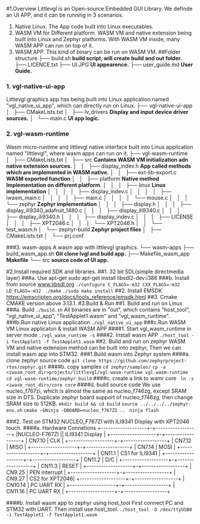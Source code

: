 #1.Overview
Littlevgl is an Open-source Embedded GUI Library. We definde an UI APP, and it can be running in 3 scenarios.
1. Native Linux. The App code built into Linux executables.
2. WASM VM for Different platform. WASM VM and native extension being built into Linux and Zephyr platforms. With WASM VM inside, many WASM APP can run on top of it.
3. WASM APP. This kind of binary can be run on WASM VM.
##Folder structure
├── build.sh   **build script, will create build and out folder.**
├── LICENCE.txt
├── UI.JPG    **UI appearence.**
├── user_guide.md **User Guide.**
### 1. vgl-native-ui-app
Littlevgl graphics app has being built into Linux application named "vgl_native_ui_app", which can directly run on Linux.
├── vgl-native-ui-app
│   ├── CMakeLists.txt
│   ├── lv_drivers             **Display and input device driver sources.**
│   └── main.c                  **UI app logic.**
### 2. vgl-wasm-runtime
Wasm micro-runtime and littlevgl native interface built into Linux application named "littlevgl", where wasm apps can run on it.
├── vgl-wasm-runtime
│   ├── CMakeLists.txt
│   ├── src **Cantains WASM VM initialization adn native extension sources.**
│   │   ├── display_indev.h **App called methods which are implemented in WASM native.**
│   │   ├── ext-lib-export.c **WASM exported function**
│   │   ├── platform   **Native method Implementation on different platform.**
│   │   │   ├── linux **Linux implementation**
│   │   │   │   ├── display_indev.c
│   │   │   │   ├── iwasm_main.c
│   │   │   │   ├── main.c
│   │   │   │   └── mouse.c
│   │   │   └── zephyr **Zephyr implementation**
│   │   │       ├── display.h
│   │   │       ├── display_ili9340_adafruit_1480.c
│   │   │       ├── display_ili9340.c
│   │   │       ├── display_ili9340.h
│   │   │       ├── display_indev.c
│   │   │       ├── LICENSE
│   │   │       ├── XPT2046.c
│   │   │       └── XPT2046.h
│   │   └── test_wasm.h
│   └── zephyr-build **Zephyr project files**
│       ├── CMakeLists.txt
│       └── prj.conf

###3. wasm-apps
A wasm app with littlevgl graphics.
└── wasm-apps
    ├── build_wasm_app.sh **Git clone lvgl and build app.**
    ├── Makefile_wasm_app **Makefile**
    └── src  **source code of UI app.**

#2.Install required SDK and libraries.
##1. 32 bit SDL(simple directmedia layer) 
###a. Use apt-get
sudo apt-get install libsdl2-dev:i386
###b. Install from source
www.libsdl.org
`./configure C_FLAGS=-m32 CXX_FLAGS=-m32 LD_FLAGS=-m32`
 ` ./make`
`./sudo make install`
##2. Install EMSDK
    https://emscripten.org/docs/tools_reference/emsdk.html
##3. Cmake
     CMAKE version above 3.13.1.
#3.Build & Run
##1. Build and run on Linux
###a. Build
`./build.sh`
    All binaries are in "out", which contains "host_tool", "vgl_native_ui_app", "TestApplet1.wasm" and "vgl_wasm_runtime".
###b.Run native Linux application
`./vgl_native_ui_app`
###c.Run WASM VM Linux applicaton & install WASM APP
####1. Start vgl_wasm_runtime in server mode
`./vgl_wasm_runtime -s`
####2. Install wasm APP
`./host_tool -i TestApplet1 -f TestApplet1.wasm`
##2. Build and run on zephyr
WASM VM and native extension method can be built into zephyr, Then we can install wasm app into STM32.
###1.Build wasm into Zephyr system
####a. clone zephyr source code
`git clone https://github.com/zephyrproject-rtos/zephyr.git`
####b. copy samples
    `cd zephyr/samples/`
    `cp -a <iwasm_root_dir>projects/littlevgl/vgl-wasm-runtime vgl-wasm-runtime`
    `cd vgl-wasm-runtime/zephyr_build`
####c. create a link to wamr core
   ` ln -s <iwasm_root_dir>/core core`
####d. build source code
We use nucleo_f767zi, which is almost the same as nucleo_f746zg, except SRAM size in DTS.
Duplicate zephyr board support of nucleo_f746zg, then change SRAM size to 512KB.
    `mkdir build && cd build`
    `source ../../../../zephyr-env.sh`
    `cmake -GNinja -DBOARD=nucleo_f767ZI ..`
   ` ninja flash`

###2. Test on STM32 NUCLEO_F767ZI with ILI9341 Display with XPT2046 touch.
####a. Hardware Connetions
+-------------------+-+------------------+
|NUCLEO-F767ZI || ILI9341  Display |
+-------------------+-+------------------+
| CN7.10               |         CLK             |
+-------------------+-+------------------+
| CN7.12               |         MISO           |
+-------------------+-+------------------+
| CN7.14               |         MOSI           |
+-------------------+-+------------------+
| CN11.1               | CS1 for ILI9341   |
+-------------------+-+------------------+
| CN11.2               |         D/C              |
+-------------------+-+------------------+
| CN11.3               |         RESET         |
+-------------------+-+------------------+
| CN9.25               |    PEN interrupt   |
+-------------------+-+------------------+
| CN9.27               | CS2 for XPT2046|
+-------------------+-+------------------+
| CN10.14             | PC UART RX        |
+-------------------+-+------------------+
| CN11.16             | PC UART RX        |
+-------------------+-+------------------+

####b. Install wasm app to zephyr using host_tool
First connect PC and STM32 with UART. Then install use host_tool.
`./host_tool -D /dev/ttyUSB0 -i TestApplet1 -f TestApplet1.wasm`

